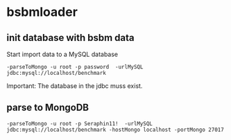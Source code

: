 # bsbmloader

## init database with bsbm data 

Start import data to a MySQL database

``-parseToMongo -u root -p password  -urlMySQL jdbc:mysql://localhost/benchmark ``

Important: The database in the jdbc muss exist.

## parse to MongoDB

``-parseToMongo -u root -p Seraphin11!  -urlMySQL jdbc:mysql://localhost/benchmark -hostMongo localhost -portMongo 27017 ``
